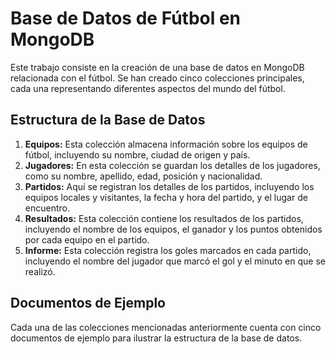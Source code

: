 <!DOCTYPE html>
<html lang="es">
<head>
</head>
<body>
    <h1>Base de Datos de Fútbol en MongoDB</h1>
    <p>Este trabajo consiste en la creación de una base de datos en MongoDB relacionada con el fútbol. Se han creado cinco colecciones principales, cada una representando diferentes aspectos del mundo del fútbol.</p>
    <h2>Estructura de la Base de Datos</h2>
    <ol>
        <li><strong>Equipos:</strong> Esta colección almacena información sobre los equipos de fútbol, incluyendo su nombre, ciudad de origen y país.</li>
        <li><strong>Jugadores:</strong> En esta colección se guardan los detalles de los jugadores, como su nombre, apellido, edad, posición y nacionalidad.</li>
        <li><strong>Partidos:</strong> Aquí se registran los detalles de los partidos, incluyendo los equipos locales y visitantes, la fecha y hora del partido, y el lugar de encuentro.</li>
        <li><strong>Resultados:</strong> Esta colección contiene los resultados de los partidos, incluyendo el nombre de los equipos, el ganador y los puntos obtenidos por cada equipo en el partido.</li>
        <li><strong>Informe:</strong> Esta colección registra los goles marcados en cada partido, incluyendo el nombre del jugador que marcó el gol y el minuto en que se realizó.</li>
    </ol>
    <h2>Documentos de Ejemplo</h2>
    <p>Cada una de las colecciones mencionadas anteriormente cuenta con cinco documentos de ejemplo para ilustrar la estructura de la base de datos.</p>
</body>
</html>
